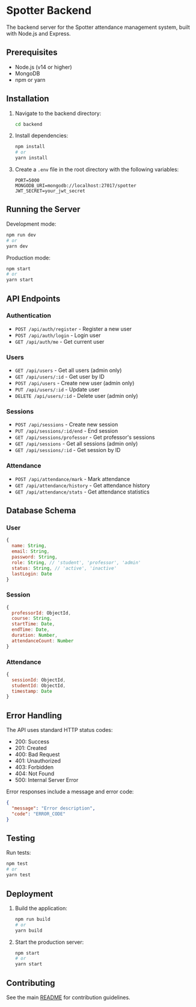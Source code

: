 # Spotter Backend

The backend server for the Spotter attendance management system, built with Node.js and Express.

## Prerequisites

- Node.js (v14 or higher)
- MongoDB
- npm or yarn

## Installation

1. Navigate to the backend directory:
   ```bash
   cd backend
   ```

2. Install dependencies:
   ```bash
   npm install
   # or
   yarn install
   ```

3. Create a `.env` file in the root directory with the following variables:
   ```
   PORT=5000
   MONGODB_URI=mongodb://localhost:27017/spotter
   JWT_SECRET=your_jwt_secret
   ```

## Running the Server

Development mode:
```bash
npm run dev
# or
yarn dev
```

Production mode:
```bash
npm start
# or
yarn start
```

## API Endpoints

### Authentication
- `POST /api/auth/register` - Register a new user
- `POST /api/auth/login` - Login user
- `GET /api/auth/me` - Get current user

### Users
- `GET /api/users` - Get all users (admin only)
- `GET /api/users/:id` - Get user by ID
- `POST /api/users` - Create new user (admin only)
- `PUT /api/users/:id` - Update user
- `DELETE /api/users/:id` - Delete user (admin only)

### Sessions
- `POST /api/sessions` - Create new session
- `PUT /api/sessions/:id/end` - End session
- `GET /api/sessions/professor` - Get professor's sessions
- `GET /api/sessions` - Get all sessions (admin only)
- `GET /api/sessions/:id` - Get session by ID

### Attendance
- `POST /api/attendance/mark` - Mark attendance
- `GET /api/attendance/history` - Get attendance history
- `GET /api/attendance/stats` - Get attendance statistics

## Database Schema

### User
```javascript
{
  name: String,
  email: String,
  password: String,
  role: String, // 'student', 'professor', 'admin'
  status: String, // 'active', 'inactive'
  lastLogin: Date
}
```

### Session
```javascript
{
  professorId: ObjectId,
  course: String,
  startTime: Date,
  endTime: Date,
  duration: Number,
  attendanceCount: Number
}
```

### Attendance
```javascript
{
  sessionId: ObjectId,
  studentId: ObjectId,
  timestamp: Date
}
```

## Error Handling

The API uses standard HTTP status codes:
- 200: Success
- 201: Created
- 400: Bad Request
- 401: Unauthorized
- 403: Forbidden
- 404: Not Found
- 500: Internal Server Error

Error responses include a message and error code:
```json
{
  "message": "Error description",
  "code": "ERROR_CODE"
}
```

## Testing

Run tests:
```bash
npm test
# or
yarn test
```

## Deployment

1. Build the application:
   ```bash
   npm run build
   # or
   yarn build
   ```

2. Start the production server:
   ```bash
   npm start
   # or
   yarn start
   ```

## Contributing

See the main [README](../README.md) for contribution guidelines. 